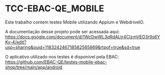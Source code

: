# TCC-EBAC-QE_MOBILE


Este trabalho contem testes Mobile utilizando Appium e WebdriveIO.

A documentação desse projeto pode ser acessada aqui: https://docs.google.com/document/d/1WcDwWL3qRdALtr4ClzmVEO3r9s6YKy-4/edit?usp=sharing&ouid=118324246718582565869&rtpof=true&sd=true

O aplicativo utilizado nos testes é disponível pela EBAC: https://github.com/EBAC-QE/testes-mobile-ebac-shop/tree/main/app/android
